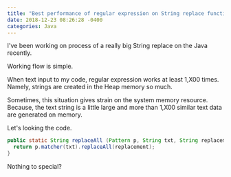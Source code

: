 ```yaml
---
title: "Best performance of regular expression on String replace function."
date: 2018-12-23 08:26:28 -0400
categories: Java
---
```


I've been working on process of a really big String replace on the Java recently.

Working flow is simple. 

When text input to my code, regular expression works at least 1,X00 times.
Namely, strings are created in the Heap memory so much.

Sometimes, this situation gives strain on the system memory resource. 
Because, the text string is a little large and more than 1,X00 similar text data are generated on memory.

Let's looking the code.

```java
public static String replaceAll (Pattern p, String txt, String replacement) {
  return p.matcher(txt).replaceAll(replacement);
}
```

Nothing to special?
